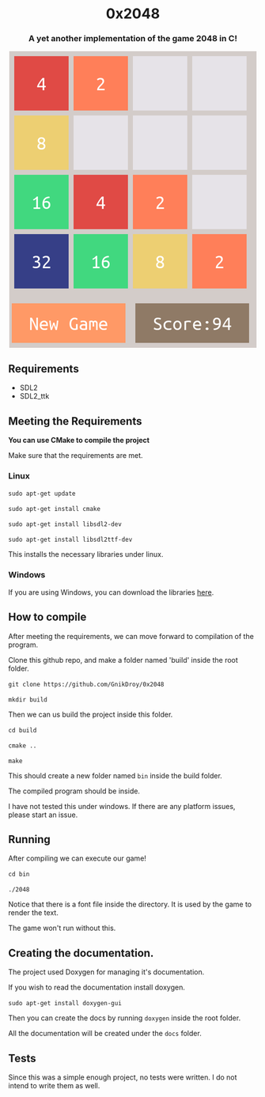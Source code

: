 <p align="center">
<h1 align="center"> 0x2048 </h1>

<h3 align="center">A yet another implementation of the game 2048 in C!</h3>
</p>
<p align="center">
<img align="center" src="https://raw.githubusercontent.com/GnikDroy/0x2048/master/screenshots/2048.png">
</p>



## Requirements
- SDL2
- SDL2_ttk



## Meeting the Requirements

**You can use CMake to compile the project**

Make sure that the requirements are met.

### Linux

`sudo apt-get update`

`sudo apt-get install cmake`

`sudo apt-get install libsdl2-dev`

`sudo apt-get install libsdl2ttf-dev`

This installs the necessary libraries under linux.

### Windows
If you are using Windows, you can download the libraries <a href="https://www.libsdl.org/download-2.0.php">here</a>.


## How to compile

After meeting the requirements, we can move forward to compilation of the program.

Clone this github repo, and make a folder named 'build' inside the root folder.

`git clone https://github.com/GnikDroy/0x2048`

`mkdir build`

Then we can us build the project inside this folder.

`cd build`

`cmake ..`

`make`

This should create a new folder named  `bin` inside the build folder.

The compiled program should be inside. 

I have not tested this under windows. If there are any platform issues, please start an issue.


## Running

After compiling we can execute our game!

`cd bin`

`./2048`

Notice that there is a font file inside the directory. It is used by the game to render the text.

The game won't run without this.



## Creating the documentation.

The project used Doxygen for managing it's documentation.

If you wish to read the documentation install doxygen.

`sudo apt-get install doxygen-gui`

Then you can create the docs by running `doxygen` inside the root folder.

All the documentation will be created under the `docs` folder.


## Tests

Since this was a simple enough project, no tests were written. I do not 
intend to write them as well.
